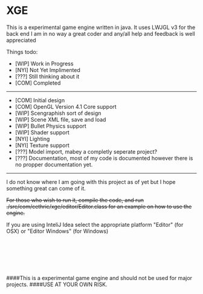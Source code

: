 # XGE
This is a experimental game engine written in java.
It uses LWJGL v3 for the back end
I am in no way a great coder and any/all help and feedback is well appreciated

Things todo:
* [WIP] Work in Progress
* [NYI] Not Yet Implimented
* [???] Still thinking about it
* [COM] Completed
---
+ [COM] Initial design
+ [COM] OpenGL Version 4.1 Core support
+ [WIP] Scengraphish sort of design
+ [WIP] Scene XML file, save and load
+ [WIP] Bullet Physics support
+ [WIP] Shader support
+ [NYI] Lighting
+ [NYI] Texture support
+ [???] Model import, mabey a completly seperate project?
+ [???] Documentation, most of my code is documented however there is no propper documentation yet.
---
I do not know where I am going with this project as of yet but I hope something great can come of it.

~~For those who wish to run it, compile the code, and run ./src/com/cethric/xge/editor/Editor.class for an example on how to use the engine.~~

If you are using InteliJ Idea select the appropriate platform "Editor" (for OSX) or "Editor Windows" (for Windows)
&nbsp;

&nbsp;

&nbsp;

&nbsp;

####This is a experimental game engine and should not be used for major projects.
####USE AT YOUR OWN RISK.
